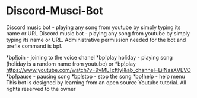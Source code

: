 # Discord-Musci-Bot
Discord music bot  - playing any song from youtube by simply typing its name or URL
Discord music bot  - playing any song from youtube by simply typing its name or URL.
Administrative permission needed for the bot and prefix command is bp!.

*bp!join - joining to the voice chanel
*bp!play holiday - playing song  (holiday is a random name from youtube)
or
*bp!play https://www.youtube.com/watch?v=9vMLTcftlyI&ab_channel=LilNasXVEVO
*bp!pause - pausing song
*bp!stop - stop the song
*bp!help - help menu
This bot is designed by learning from an open source Youtube tutorial. All rights reserved to the owner
